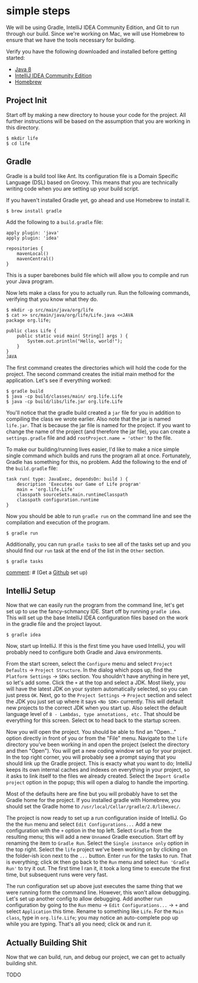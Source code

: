 simple steps
============

We will be using Gradle, IntelliJ IDEA Community Edition, and Git to run through our build.
Since we're working on Mac, we will use Homebrew to ensure that we have the tools necessary for building.

Verify you have the following downloaded and installed before getting started:

* [Java 8](http://www.oracle.com/technetwork/java/javase/downloads/index.html)
* [IntelliJ IDEA Community Edition](https://www.jetbrains.com/idea/download/)
* [Homebrew](http://brew.sh/)

Project Init
------------

Start off by making a new directory to house your code for the project.
All further instructions will be based on the assumption that you are working in this directory.

    $ mkdir life
    $ cd life

Gradle
------

Gradle is a build tool like Ant.
Its configuration file is a Domain Specific Language (DSL) based on Groovy.
This means that you are technically writing code when you are setting up your build script.

If you haven't installed Gradle yet, go ahead and use Homebrew to install it.

    $ brew install gradle

Add the following to a `build.gradle` file:

    apply plugin: 'java'
    apply plugin: 'idea'

    repositories {
        mavenLocal()
        mavenCentral()
    }

This is a super barebones build file which will allow you to compile and run your Java program.

Now lets make a class for you to actually run. Run the following commands, verifying that you know what they do.

    $ mkdir -p src/main/java/org/life
    $ cat >> src/main/java/org/life/Life.java <<JAVA
    package org.life;
    
    public class Life {
        public static void main( String[] args ) {
            System.out.println("Hello, world!");
        }
    }
    JAVA

The first command creates the directories which will hold the code for the project.
The second command creates the initial main method for the application.
Let's see if everything worked:

    $ gradle build
    $ java -cp build/classes/main/ org.life.Life
    $ java -cp build/libs/life.jar org.life.Life

You'll notice that the gradle build created a `jar` file for you in addition to compiling the class we wrote earlier.
Also note that the jar is named `life.jar`.
That is because the jar file is named for the project.
If you want to change the name of the project (and therefore the jar file), you can create a `settings.gradle` file and add `rootProject.name = 'other'` to the file.

To make our building/running lives easier, I'd like to make a nice simple single command which builds and runs the program all at once.
Fortunately, Gradle has something for this, no problem.
Add the following to the end of the `build.gradle` file:

    task run( type: JavaExec, dependsOn: build ) {
        description 'Executes our Game of Life program'
        main = 'org.life.Life'
        classpath sourceSets.main.runtimeClasspath
        classpath configuration.runtime
    }

Now you should be able to run `gradle run` on the command line and see the compilation and execution of the program.

    $ gradle run

Additionally, you can run `gradle tasks` to see all of the tasks set up and you should find our `run` task at the end of the list in the `Other` section.

    $ gradle tasks


[comment]: # (Git and Github)
[comment]: # (--------------)

[comment]: # (*NOTE* This step can be done later or ignored entirely. It will be useful for other things.)

[comment]: # (Get a [Github](https://github.com) set up)


IntelliJ Setup
--------------

Now that we can easily run the program from the command line, let's get set up to use the fancy-schmancy IDE.
Start off by running `gradle idea`.
This will set up the base IntelliJ IDEA configuration files based on the work in the gradle file and the project layout.

    $ gradle idea

Now, start up IntelliJ.
If this is the first time you have used IntelliJ, you will probably need to configure both Gradle and Java environments.

From the start screen, select the `Configure` menu and select `Project Defaults` -> `Project Structure`.
In the dialog which pops up, find the `Platform Settings` -> `SDKs` section.
You shouldn't have anything in here yet, so let's add some.
Click the `+` at the top and select a JDK.
Most likely, you will have the latest JDK on your system automatically selected, so you can just press `OK`.
Next, go to the `Project Settings` -> `Project` section and select the JDK you just set up where it says `<No SDK>` currently.
This will default new projects to the correct JDK when you start up.
Also select the default language level of `8 - Lambdas, type annotations, etc.`
That should be everything for this screen.
Select `OK` to head back to the startup screen.

Now you will open the project.
You should be able to find an "Open..." option directly in front of you or from the "File" menu.
Navigate to the `life` directory you've been working in and open the project (select the directory and then "Open").
You will get a new coding window set up for your project.
In the top right corner, you will probably see a prompt saying that you should link up the Gradle project.
This is exacty what you want to do; IntelliJ keeps its own internal caches and indexes on everything in your project, so it asks to link itself to the files we already created.
Select the `Import Gradle project` option in the popup; this will open a dialog to handle the importing.

Most of the defaults here are fine but you will probably have to set the Gradle home for the project.
If you installed gradle with Homebrew, you should set the Gradle home to `/usr/local/Cellar/gradle/2.8/libexec/`.

The project is now ready to set up a run configuration inside of IntelliJ.
Go the the `Run` menu and select `Edit Configurations...`
Add a new configuration with the `+` option in the top left.
Select `Gradle` from the resulting menu; this will add a new `Unnamed` Gradle execution.
Start off by renaming the item to `Gradle Run`.
Select the `Single instance only` option in the top right.
Select the `life` project we've been working on by clicking on the folder-ish icon next to the `...` button.
Enter `run` for the tasks to run.
That is everything; click `OK` then go back to the `Run` menu and select `Run 'Gradle Run'` to try it out.
The first time I ran it, it took a long time to execute the first time, but subsequent runs were very fast.

The run configuration set up above just executes the same thing that we were running form the command line.
However, this won't allow debugging.
Let's set up another config to allow debugging.
Add another run configuration by going to the `Run` menu -> `Edit Configurations...` -> `+` and select `Application` this time.
Rename to something like `Life`.
For the `Main class`, type in `org.life.Life`; you may notice an auto-complete pop up while you are typing.
That's all you need; click `OK` and run it.


Actually Building Shit
----------------------

Now that we can build, run, and debug our project, we can get to actually building shit.

TODO


